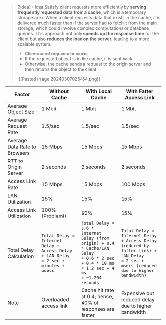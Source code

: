 
> [!idea]+ Idea
> Satisfy client requests more efficiently by **serving frequently requested data from a cache**, which is a temporary storage area. When a client requests data that exists in the cache, it is delivered much faster than if the server had to fetch it from the main storage, which could involve complex computations or database queries. This approach not only **speeds up the response time** for the client but also **reduces the load on the server**, leading to a more scalable system.
> - Clients send requests to cache
> - If the requested object is in the cache, it is sent back
> - Otherwise, the cache sends a request to the origin server and then returns the object to the client
> 
> ![[Pasted image 20240307025454.png]]

| Factor                        | Without Cache                                                                            | With Local Cache                                                                                                                                        | With Fatter Access Link                                                                                                                   |
| ----------------------------- | ---------------------------------------------------------------------------------------- | ------------------------------------------------------------------------------------------------------------------------------------------------------- | ----------------------------------------------------------------------------------------------------------------------------------------- |
| Average Object Size           | 1 Mbit                                                                                   | 1 Mbit                                                                                                                                                  | 1 Mbit                                                                                                                                    |
| Average Request Rate          | 1.5/sec                                                                                  | 1.5/sec                                                                                                                                                 | 1.5/sec                                                                                                                                   |
| Average Data Rate to Browsers | 15 Mbps                                                                                  | 15 Mbps                                                                                                                                                 | 15 Mbps                                                                                                                                   |
| RTT to Origin Server          | 2 seconds                                                                                | 2 seconds                                                                                                                                               | 2 seconds                                                                                                                                 |
| Access Link Rate              | 15 Mbps                                                                                  | 15 Mbps                                                                                                                                                 | 100 Mbps                                                                                                                                  |
| LAN Utilization               | 15%                                                                                      | 15%                                                                                                                                                     | 15%                                                                                                                                       |
| Access Link Utilization       | 100% (Problem!)                                                                          | 60%                                                                                                                                                     | 15%                                                                                                                                       |
| Total Delay Calculation       | `Total Delay = Internet Delay + Access Delay + LAN Delay`<br>`= 2 sec + minutes + usecs` | `Total Delay = 0.6 * Internet Delay (from origin) + 0.4 * Cache/LAN Delay`<br>`= 0.6 * 2 sec + 0.4 * 10 ms`<br>`= 1.2 sec + 4 ms`<br>`= ~1.204 seconds` | `Total Delay = Internet Delay + Access Delay (reduced by fatter link) + LAN Delay`<br>`= 2 sec + msecs (reduced due to higher bandwidth)` |
| Note                          | Overloaded access link                                                                   | Cache hit rate at 0.4; hence, 40% of responses are faster                                                                                               | Expensive but reduced delay due to higher bandwidth                                                                                       |

